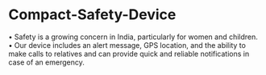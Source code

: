 # Compact-Safety-Device
• Safety is a growing concern in India, particularly for women and children. • Our device includes an alert message, GPS location, and the ability to make calls to relatives and can provide quick and reliable notifications in case of an emergency.
